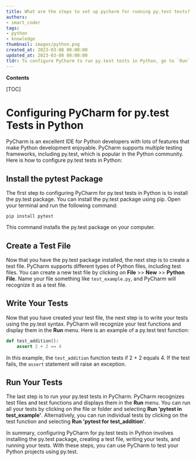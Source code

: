 ```yaml
---
title: What are the steps to set up pycharm for running py.test tests?
authors:
- smart_coder
tags:
- python
- knowledge
thumbnail: images/python.png
created_at: 2023-03-08 00:00:00
updated_at: 2023-03-08 00:00:00
tldr: To configure PyCharm to run py.test tests in Python, go to `Run` -> `Edit Configurations` -> `Add New Configuration` and select `py.test` as the test runner.
---
```


**Contents**

[TOC]

# Configuring PyCharm for py.test Tests in Python

PyCharm is an excellent IDE for Python developers with lots of features that make Python development enjoyable. PyCharm supports multiple testing frameworks, including py.test, which is popular in the Python community. Here is how to configure py.test tests in Python:

## Install the pytest Package

The first step to configuring PyCharm for py.test tests in Python is to install the py.test package. You can install the py.test package using pip. Open your terminal and run the following command:

```
pip install pytest
```

This command installs the py.test package on your computer.

## Create a Test File

Now that you have the py.test package installed, the next step is to create a test file. PyCharm supports different types of Python files, including test files. You can create a new test file by clicking on **File** >> **New** >> **Python File**. Name your file something like `test_example.py`, and PyCharm will recognize it as a test file.

## Write Your Tests

Now that you have created your test file, the next step is to write your tests using the py.test syntax. PyCharm will recognize your test functions and display them in the **Run** menu. Here is an example of a py.test test function:

```python
def test_addition():
    assert 2 + 2 == 4
```

In this example, the `test_addition` function tests if 2 + 2 equals 4. If the test fails, the `assert` statement will raise an exception.

## Run Your Tests

The last step is to run your py.test tests in PyCharm. PyCharm recognizes test files and test functions and displays them in the **Run** menu. You can run all your tests by clicking on the file or folder and selecting **Run 'pytest in test_example'**. Alternatively, you can run individual tests by clicking on the test function and selecting **Run 'pytest for test_addition'**.

In summary, configuring PyCharm for py.test tests in Python involves installing the py.test package, creating a test file, writing your tests, and running your tests. With these steps, you can use PyCharm to test your Python projects using py.test.
